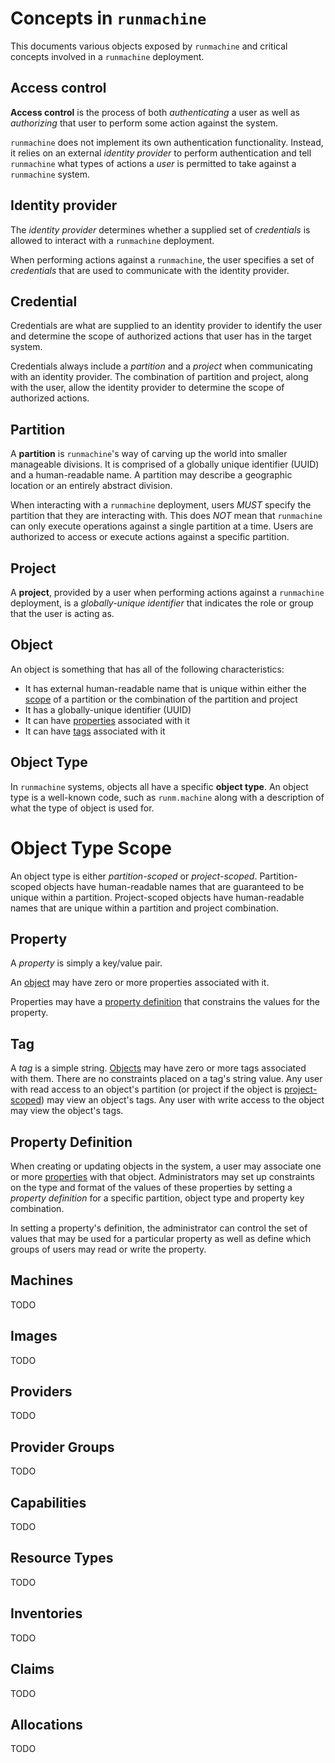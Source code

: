 # Concepts in `runmachine`

This documents various objects exposed by `runmachine` and critical concepts
involved in a `runmachine` deployment.

## Access control

**Access control** is the process of both *authenticating* a user as well as
*authorizing* that user to perform some action against the system.

`runmachine` does not implement its own authentication functionality. Instead,
it relies on an external *identity provider* to perform authentication and tell
`runmachine` what types of actions a *user* is permitted to take against a
`runmachine` system.

## Identity provider

The *identity provider* determines whether a supplied set of *credentials* is
allowed to interact with a `runmachine` deployment.

When performing actions against a `runmachine`, the user specifies a set of
*credentials* that are used to communicate with the identity provider.

## Credential

Credentials are what are supplied to an identity provider to identify the user
and determine the scope of authorized actions that user has in the target
system.

Credentials always include a *partition* and a *project* when communicating
with an identity provider. The combination of partition and project, along with
the user, allow the identity provider to determine the scope of authorized
actions.

## Partition

A **partition** is `runmachine`'s way of carving up the world into smaller
manageable divisions. It is comprised of a globally unique identifier (UUID)
and a human-readable name. A partition may describe a geographic location or an
entirely abstract division.

When interacting with a `runmachine` deployment, users *MUST* specify the
partition that they are interacting with. This does *NOT* mean that
`runmachine` can only execute operations against a single partition at a time.
Users are authorized to access or execute actions against a specific partition.

## Project

A **project**, provided by a user when performing actions against a
`runmachine` deployment, is a *globally-unique identifier* that indicates the
role or group that the user is acting as.

## Object

An object is something that has all of the following characteristics:

* It has external human-readable name that is unique within either the
  [scope](#object-type-scope) of a partition or the combination of the
  partition and project
* It has a globally-unique identifier (UUID)
* It can have [properties](#property) associated with it
* It can have [tags](#tag) associated with it

## Object Type

In `runmachine` systems, objects all have a specific **object type**. An object
type is a well-known code, such as `runm.machine` along with a description of
what the type of object is used for.

# Object Type Scope

An object type is either *partition-scoped* or *project-scoped*.
Partition-scoped objects have human-readable names that are guaranteed to be
unique within a partition. Project-scoped objects have human-readable names
that are unique within a partition and project combination.

## Property

A *property* is simply a key/value pair.

An [object](#object) may have zero or more properties associated with it.

Properties may have a [property definition](#property-definition) that
constrains the values for the property.

## Tag

A *tag* is a simple string. [Objects](#object) may have zero or more tags
associated with them. There are no constraints placed on a tag's string value.
Any user with read access to an object's partition (or project if the object is
[project-scoped](#object-type-scope)) may view an object's tags. Any user with
write access to the object may view the object's tags.

## Property Definition

When creating or updating objects in the system, a user may associate one or
more [properties](#properties) with that object. Administrators may set up
constraints on the type and format of the values of these properties by setting
a *property definition* for a specific partition, object type and property key
combination.

In setting a property's definition, the administrator can control the set of
values that may be used for a particular property as well as define which
groups of users may read or write the property.

## Machines

TODO

## Images

TODO

## Providers

TODO

## Provider Groups

TODO

## Capabilities

TODO

## Resource Types

TODO

## Inventories

TODO

## Claims

TODO

## Allocations

TODO
